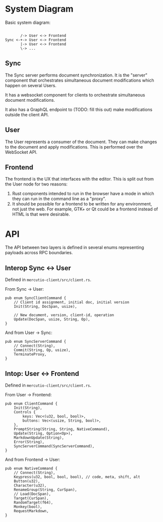 # System Diagram

Basic system diagram:

```

       /-> User <-> Frontend
Sync <-+-> User <-> Frontend
       |-> User <-> Frontend
       \-> ...
```

## Sync

The Sync server performs document synchronization. It is the "server" component that orchestrates simultaneous document modifications which happen on several Users.

It has a websocket component for clients to orchestrate simultaneous document modifications.

It also has a GraphQL endpoint to (TODO: fill this out) make modifications outside the client API.


## User

The User represents a consumer of the document. They can make changes to the document and apply modifications. This is performed over the WebSocket API.

## Frontend

The frontend is the UX that interfaces with the editor. This is split out from the User node for two reasons:

1. Rust components intended to run in the browser have a mode in which they can run in the command line as a "proxy".
2. It should be possible for a frontend to be written for any environment, not just the web. For example, GTK+ or Qt could be a frontend instead of HTML is that were desirable.

# API

The API between two layers is defined in several enums representing payloads across RPC boundaries.

## Interop Sync <-> User

Defined in `mercutio-client/src/client.rs`.

From Sync -> User:

```
pub enum SyncClientCommand {
    // Client id assignment, initial doc, initial version
    Init(String, DocSpan, usize),

    // New document, version, client-id, operation
    Update(DocSpan, usize, String, Op),
}
```

And from User -> Sync:

```
pub enum SyncServerCommand {
    // Connect(String),
    Commit(String, Op, usize),
    TerminateProxy,
}
```

## Intop: User <-> Frontend

Defined in `mercutio-client/src/client.rs`.

From User -> Frontend:

```
pub enum ClientCommand {
    Init(String),
    Controls {
        keys: Vec<(u32, bool, bool)>,
        buttons: Vec<(usize, String, bool)>,
    },
    PromptString(String, String, NativeCommand),
    Update(String, Option<Op>),
    MarkdownUpdate(String),
    Error(String),
    SyncServerCommand(SyncServerCommand),
}
```

And from Frontend -> User:

```
pub enum NativeCommand {
    // Connect(String),
    Keypress(u32, bool, bool, bool), // code, meta, shift, alt
    Button(u32),
    Character(u32),
    RenameGroup(String, CurSpan),
    // Load(DocSpan),
    Target(CurSpan),
    RandomTarget(f64),
    Monkey(bool),
    RequestMarkdown,
}
```

